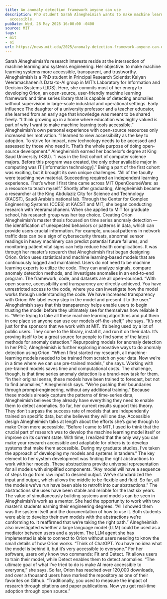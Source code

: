 ```yaml
---
title: An anomaly detection framework anyone can use
description: PhD student Sarah Alnegheimish wants to make machine learning systems
  accessible.
pubDate: Wed, 28 May 2025 16:00:00 -0400
source: MIT
tags:
- mit
- ai
url: https://news.mit.edu/2025/anomaly-detection-framework-anyone-can-use-sarah-alnegheimish-0528
---
```


Sarah Alnegheimish’s research interests reside at the intersection of machine learning and systems engineering. Her objective: to make machine learning systems more accessible, transparent, and trustworthy.
Alnegheimish is a PhD student in Principal Research Scientist Kalyan Veeramachaneni’s Data-to-AI group in MIT’s Laboratory for Information and Decision Systems (LIDS). Here, she commits most of her energy to developing Orion, an open-source, user-friendly machine learning framework and time series library that is capable of detecting anomalies without supervision in large-scale industrial and operational settings.
Early influence
The daughter of a university professor and a teacher educator, she learned from an early age that knowledge was meant to be shared freely. “I think growing up in a home where education was highly valued is part of why I want to make machine learning tools accessible.” Alnegheimish’s own personal experience with open-source resources only increased her motivation. “I learned to view accessibility as the key to adoption. To strive for impact, new technology needs to be accessed and assessed by those who need it. That’s the whole purpose of doing open-source development.”
Alnegheimish earned her bachelor’s degree at King Saud University (KSU). “I was in the first cohort of computer science majors. Before this program was created, the only other available major in computing was IT [information technology].” Being a part of the first cohort was exciting, but it brought its own unique challenges. “All of the faculty were teaching new material. Succeeding required an independent learning experience. That’s when I first time came across MIT OpenCourseWare: as a resource to teach myself.”
Shortly after graduating, Alnegheimish became a researcher at the King Abdulaziz City for Science and Technology (KACST), Saudi Arabia’s national lab. Through the Center for Complex Engineering Systems (CCES) at KACST and MIT, she began conducting research with Veeramachaneni. When she applied to MIT for graduate school, his research group was her top choice.
Creating Orion
Alnegheimish’s master thesis focused on time series anomaly detection — the identification of unexpected behaviors or patterns in data, which can provide users crucial information. For example, unusual patterns in network traffic data can be a sign of cybersecurity threats, abnormal sensor readings in heavy machinery can predict potential future failures, and monitoring patient vital signs can help reduce health complications. It was through her master’s research that Alnegheimish first began designing Orion.
Orion uses statistical and machine learning-based models that are continuously logged and maintained. Users do not need to be machine learning experts to utilize the code. They can analyze signals, compare anomaly detection methods, and investigate anomalies in an end-to-end program. The framework, code, and datasets are all open-sourced.
“With open source, accessibility and transparency are directly achieved. You have unrestricted access to the code, where you can investigate how the model works through understanding the code. We have increased transparency with Orion: We label every step in the model and present it to the user.” Alnegheimish says that this transparency helps enable users to begin trusting the model before they ultimately see for themselves how reliable it is.
“We’re trying to take all these machine learning algorithms and put them in one place so anyone can use our models off-the-shelf,” she says. “It’s not just for the sponsors that we work with at MIT. It’s being used by a lot of public users. They come to the library, install it, and run it on their data. It’s proving itself to be a great source for people to find some of the latest methods for anomaly detection.”
Repurposing models for anomaly detection
In her PhD, Alnegheimish is further exploring innovative ways to do anomaly detection using Orion. “When I first started my research, all machine-learning models needed to be trained from scratch on your data. Now we’re in a time where we can use pre-trained models,” she says. Working with pre-trained models saves time and computational costs. The challenge, though, is that time series anomaly detection is a brand-new task for them. “In their original sense, these models have been trained to forecast, but not to find anomalies,” Alnegheimish says. “We’re pushing their boundaries through prompt-engineering, without any additional training.”
Because these models already capture the patterns of time-series data, Alnegheimish believes they already have everything they need to enable them to detect anomalies. So far, her current results support this theory. They don’t surpass the success rate of models that are independently trained on specific data, but she believes they will one day.
Accessible design
Alnegheimish talks at length about the efforts she’s gone through to make Orion more accessible. “Before I came to MIT, I used to think that the crucial part of research was to develop the machine learning model itself or improve on its current state. With time, I realized that the only way you can make your research accessible and adaptable for others is to develop systems that make them accessible. During my graduate studies, I’ve taken the approach of developing my models and systems in tandem.”
The key element to her system development was finding the right abstractions to work with her models. These abstractions provide universal representation for all models with simplified components. “Any model will have a sequence of steps to go from raw input to desired output. We’ve standardized the input and output, which allows the middle to be flexible and fluid. So far, all the models we’ve run have been able to retrofit into our abstractions.” The abstractions she uses have been stable and reliable for the last six years.
The value of simultaneously building systems and models can be seen in Alnegheimish’s work as a mentor. She had the opportunity to work with two master’s students earning their engineering degrees. “All I showed them was the system itself and the documentation of how to use it. Both students were able to develop their own models with the abstractions we’re conforming to. It reaffirmed that we’re taking the right path.”
Alnegheimish also investigated whether a large language model (LLM) could be used as a mediator between users and a system. The LLM agent she has implemented is able to connect to Orion without users needing to know the small details of how Orion works. “Think of ChatGPT. You have no idea what the model is behind it, but it’s very accessible to everyone.” For her software, users only know two commands: Fit and Detect. Fit allows users to train their model, while Detect enables them to detect anomalies.
“The ultimate goal of what I’ve tried to do is make AI more accessible to everyone,” she says. So far, Orion has reached over 120,000 downloads, and over a thousand users have marked the repository as one of their favorites on Github. “Traditionally, you used to measure the impact of research through citations and paper publications. Now you get real-time adoption through open source.”